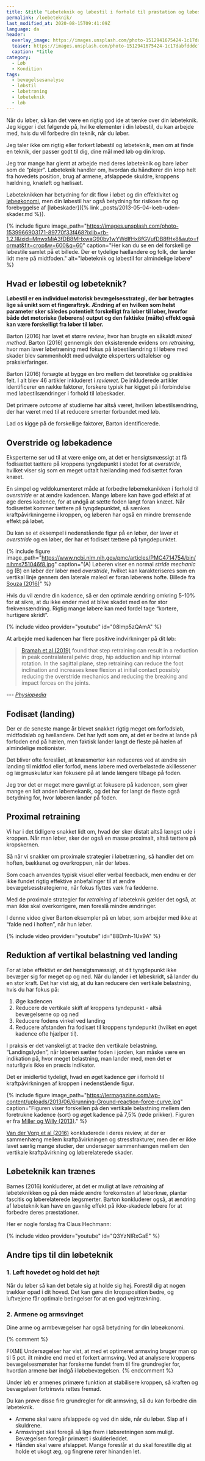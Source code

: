 ```yaml
---
title: &title "Løbeteknik og løbestil i forhold til præstation og løbeskader"
permalink: /loebeteknik/
last_modified_at: 2020-08-15T09:41:09Z
language: da
header:
  overlay_image: https://images.unsplash.com/photo-1512941675424-1c17dabfdddc?ixlib=rb-1.2.1&ixid=eyJhcHBfaWQiOjEyMDd9&auto=format&fit=crop&h=630&w=1200&q=10
  teaser: https://images.unsplash.com/photo-1512941675424-1c17dabfdddc?ixlib=rb-1.2.1&ixid=eyJhcHBfaWQiOjEyMDd9&auto=format&fit=crop&h=300&w=400&q=10
  caption: *title
category:
  - Løb
  - Kondition
tags:
  - bevægelsesanalyse
  - løbstil
  - løbetræning
  - løbeteknik
  - løb
---
```


Når du løber, så kan det være en rigtig god ide at tænke over din løbeteknik. Jeg kigger i det følgende på, hvilke elementer i din løbestil, du kan arbejde med, hvis du vil forbedre din teknik, når du løber.

Jeg taler ikke om rigtig eller forkert løbestil og løbeteknik, men om at finde en teknik, der passer godt til dig, dine mål med løb og din krop.

Jeg tror mange har glemt at arbejde med deres løbeteknik og bare løber som de “plejer”. Løbeteknik handler om, hvordan du håndterer din krop helt fra hovedets position, brug af armene, afslappede skuldre, kroppens hældning, knæløft og hælisæt.

Løbeteknikken har betydning for dit flow i løbet og din effektivitet og [løbeøkonomi](/lobeokonomi/), men din løbestil har også betydning for risikoen for og forebyggelse af [løbeskader]({% link _posts/2013-05-04-loeb-uden-skader.md %}).

{% include figure image_path="https://images.unsplash.com/photo-1539966903171-89770f33f468?ixlib=rb-1.2.1&ixid=MnwxMjA3fDB8MHxwaG90by1wYWdlfHx8fGVufDB8fHx8&auto=format&fit=crop&w=600&q=60" caption="Her kan du se en del forskellige løbestile samlet på et billede. Der er tydelige hællandere og folk, der lander lidt mere på midtfoden." alt="løbeteknik og løbestil for almindelige løbere" %}

## Hvad er løbestil og løbeteknik?

**Løbestil er en individuel motorisk bevægelsesstrategi, der bør betragtes lige så unikt som et fingeraftryk. Ændring af en hvilken som helst parameter sker således potentielt forskelligt fra løber til løber, hvorfor både det motoriske (løberens) output og den faktiske (målte) effekt også kan være forskelligt fra løber til løber.**

Barton (2016) har lavet et større _review_, hvor han brugte en såkaldt _mixed method_. Barton (2016) gennemgik den eksisterende evidens om _retraining_, hvor man laver løbetræning med fokus på løbestilændring til løbere med skader blev sammenholdt med udvalgte eksperters udtalelser og praksierfaringer.

Barton (2016) forsøgte at bygge en bro mellem det teoretiske og praktiske felt. I alt blev 46 artikler inkluderet i _reviewet_. De inkluderede artikler identificerer en række faktorer, forskere typisk har kigget på i forbindelse med løbestilsændringer i forhold til løbeskader.

Det primære _outcome_ af studierne har altså været, hvilken løbestilsændring, der har været med til at reducere smerter forbundet med løb.

Lad os kigge på de forskellige faktorer, Barton identificerede.

## Overstride og løbekadence

Eksperterne ser ud til at være enige om, at det er hensigtsmæssigt at få fodisættet tættere på kroppens tyngdepunkt i stedet for at _overstride_, hvilket viser sig som en meget udtalt hællanding med fodisættet foran knæet.

En simpel og veldokumenteret måde at forbedre løbemekanikken i forhold til _overstride_ er at ændre kadencen. Mange løbere kan have god effekt af at øge deres kadence, for at undgå at sætte foden langt foran knæet. Når fodisættet kommer tættere på tyngdepunktet, så sænkes kraftpåvirkningerne i kroppen, og løberen har også en mindre bremsende effekt på løbet.

Du kan se et eksempel i nedenstående figur på en løber, der laver et _overstride_ og en løber, der har et fodisæt tættere på tyngdepunktet.

{% include figure image_path="https://www.ncbi.nlm.nih.gov/pmc/articles/PMC4714754/bin/nihms751046f8.jpg" caption="(A) Løberen viser en normal _stride mechanic_ og (B) en løber der løber med _overstride_, hvilket kan karakteriseres som en vertikal linje gennem den laterale maleol er foran løberens hofte. Billede fra [Souza (2016)](https://www.ncbi.nlm.nih.gov/pmc/articles/PMC4714754/)" %}

Hvis du vil ændre din kadence, så er den optimale ændring omkring 5-10% for at sikre, at du ikke ender med at blive skadet med en for stor frekvensændring. Rigtig mange løbere kan med fordel tage “kortere, hurtigere skridt”.

{% include video provider="youtube" id="08lmp5zQAmA" %}

At arbejde med kadencen har flere positive indvirkninger på dit løb:

> [Bramah et al (2019)](https://pubmed.ncbi.nlm.nih.gov/31657964/) found that step retraining can result in a reduction in peak contralateral pelvic drop, hip adduction and hip internal rotation. In the sagittal plane, step retraining can reduce the foot inclination and increases knee flexion at initial contact possibly reducing the overstride mechanics and reducing the breaking and impact forces on the joints.

--- <cite>[Physiopedia](https://www.physio-pedia.com/Running_Gait_Retraining)</cite>

## Fodisæt (landing)

Der er de seneste mange år blevet snakket rigtig meget om forfodsløb, midtfodsløb og hællandere. Det har lydt som om, at det er bedre at lande på forfoden end på hælen, men faktisk lander langt de fleste på hælen af almindelige motionister.

Det bliver ofte foreslået, at knæsmerter kan reduceres ved at ændre sin landing til midtfod eller forfod, mens løbere med overbelastede akillessener og lægmuskulatur kan fokusere på at lande længere tilbage på foden.

Jeg tror det er meget mere gavnligt at fokusere på kadencen, som giver mange en lidt anden løbemekanik, og det har for langt de fleste også betydning for, hvor løberen lander på foden.

## Proximal retraining

Vi har i det tidligere snakket lidt om, hvad der sker distalt altså længst ude i kroppen. Når man løber, sker der også en masse proximalt, altså tættere på kropskernen.

Så når vi snakker om proximale strategier i løbetræning, så handler det om hoften, bækkenet og overkroppen, når der løbes.

Som coach anvendes typisk visuel eller verbal feedback, men endnu er der ikke fundet rigtig effektive anbefalinger til at ændre bevægelsesstrategierne, når fokus flyttes væk fra fødderne.

Med de proximale strategier for _retraining_ af løbeteknik gælder det også, at man ikke skal overkorrigere, men foreslå mindre ændringer.

I denne video giver Barton eksempler på en løber, som arbejder med ikke at “falde ned i hoften”, når hun løber.

{% include video provider="youtube" id="88Dmh-1Ux9A" %}

## Reduktion af vertikal belastning ved landing

For at løbe effektivt er det hensigtsmæssigt, at dit tyngdepunkt ikke bevæger sig for meget op og ned. Når du lander i et løbeskridt, så lander du en stor kraft. Det har vist sig, at du kan reducere den vertikale belastning, hvis du har fokus på:

1. Øge kadencen
2. Reducere de vertikale skift af kroppens tyndepunkt - altså bevægelserne op og ned
3. Reducere fodens vinkel ved landing
4. Reducere afstanden fra fodisæt til kroppens tyndepunkt (hvilket en øget kadence ofte hjælper til).

I praksis er det vanskeligt at tracke den vertikale belastning. “Landingslyden”, når løberen sætter foden i jorden, kan måske være en indikation på, hvor meget belastning, man lander med, men det er naturligvis ikke en præcis indikator.

Det er imidlertid tydeligt, hvad en øget kadence gør i forhold til kraftpåvirkningen af kroppen i nedenstående figur.

{% include figure image_path="https://lermagazine.com/wp-content/uploads/2013/06/6running-Ground-reaction-force-curve.jpg" caption="Figuren viser forskellen på den vertikale belastning mellem den foretrukne kadence (sort) og øget kadence på 7,5% (røde prikker). Figuren er fra [Miller og Willy (2013)](https://lermagazine.com/article/retraining-fixes-faulty-gait-in-injured-runners)." %}

[Van der Vorp et al (2016)](https://bjsm.bmj.com/content/50/8/450) konkluderede i deres review, at der er sammenhæng mellem kraftpåvirkningen og stressfrakturer, men der er ikke lavet særlig mange studier, der undersøger sammenhængen mellem den vertikale kraftpåvirkning og løberelaterede skader.

## Løbeteknik kan trænes

Barnes (2016) konkluderer, at det er muligt at lave _retraining_ af løbeteknikken og på den måde ændre forekomsten af løberknæ, plantar fascitis og løberelaterede lægsmerter. Barton konkluderer også, at ændring af løbeteknik kan have en gavnlig effekt på ikke-skadede løbere for at forbedre deres præstationer.

Her er nogle forslag fra Claus Hechmann:

{% include video provider="youtube" id="Q3YzNlRxGaE" %}

## Andre tips til din løbeteknik

### 1. Løft hovedet og hold det højt

Når du løber så kan det betale sig at holde sig høj. Forestil dig at nogen trækker opad i dit hoved. Det kan gøre din kropsposition bedre, og luftvejene får optimale betingelser for at en god vejrtrækning.

### 2. Armene og armsvinget

Dine arme og armbevægelser har også betydning for din løbeøkonomi.

{% comment %}

FIXME
Undersøgelser har vist, at med et optimeret armsving bruger man op til 5 pct. ilt mindre end med et forkert armsving.
Ved at analysere kroppens bevægelsesmønster har forskerne fundet frem til fire grundregler for, hvordan armene bør indgå i løbebevægelsen.
{% endcomment %}

Under løb er armenes primære funktion at stabilisere kroppen, så kraften og bevægelsen fortrinsvis rettes fremad.

Du kan prøve disse fire grundregler for dit armsving, så du kan forbedre din løbeteknik.

- Armene skal være afslappede og ved din side, når du løber. Slap af i skuldrene.
- Armsvinget skal foregå så lige frem i løbsretningen som muligt. Bevægelsen foregår primært i skulderleddet.
- Hånden skal være afslappet. Mange foreslår at du skal forestille dig at holde et ukogt æg, og fingrene rører hinanden let.

